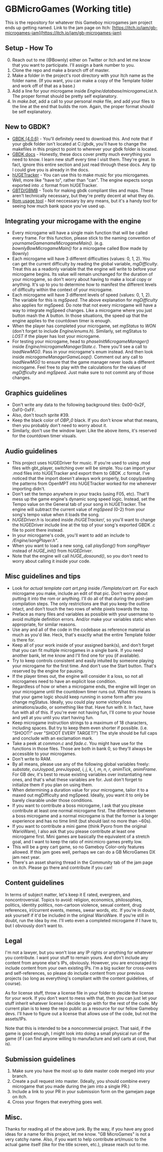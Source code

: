 # GBMicroGames (Working title)
This is the repository for whatever this Gameboy microgames jam project ends up getting named.
Link to the jam page on Itch: [https://itch.io/jam/gb-microgames-jam](https://itch.io/jam/gb-microgames-jam)


## Setup - How To
0. Reach out to me (@Bownly) either on Twitter or Itch and let me know that you want to participate. I'll assign a bank number to you.
1. Clone the repo and make a branch off of master.
2. Make a folder in the project's root directory with your Itch name as the folder name. (If you want, you can make a copy of the Template folder and work off of that as a base.)
3. Add a line for your microgame inside *Engine/database/microgameList.h*. The proper format should be pretty self explanatory.
4. In *make.bat*, add a call to your personal *make* file, and add your files to the line at the end that builds the rom. Again, the proper format should be self explanatory.


## New to GBDK?
- [GBDK (4.0.6)](https://github.com/gbdk-2020/gbdk-2020/releases/tag/4.0.6) - You'll definitely need to download this. And note that if your gbdk folder isn't located at C:/gbdk, you'll have to change the makefiles in this project to point to wherever your gbdk folder is located.
- [GBDK docs](https://gbdk-2020.github.io/gbdk-2020/docs/api/docs_getting_started.html) - Honestly, these docs cover pretty much everything you need to know. I learn new stuff every time I visit them. They're great. In fact, ignore this entire section and just read through these docs. Any tip I could give you is already in the docs.
- [hUGETracker](https://github.com/SuperDisk/hUGETracker/releases) - You can use this to make music for you microgames. Well, more like "have to", rather than "can". The engine expects songs exported into .c format from hUGETracker.
- [GBTD/GBMB](https://github.com/gbdk-2020/GBTD_GBMB/releases) - Tools for making gbdk compliant tiles and maps. These aren't technically necessary, but they're pretty decent at what they do.
- [Rom usage tool](https://github.com/bbbbbr/romusage) - Not neccessary by any means, but it's a handy tool for seeing how much bank space you've used up.


## Integrating your microgame with the engine
- Every microgame will have a single main function that will be called every frame. For this function, please stick to the naming convention of *yournameGamenameMicrogameMain()*. (e.g. *bownlyBowMicrogameMain()* for a microgame called Bow made by Bownly)
- Each microgame will have 3 different difficulties (values: 0, 1, 2). You can get the current difficulty by reading the global variable, *mgDifficulty*. Treat this as a readonly variable that the engine will write to before your microgame begins. Its value will remain unchanged for the duration of your microgame, so don't worry about having to make a local copy or anything. It's up to you to determine how to manifest the different levels of difficulty within the context of your microgame.
- Each microgame will have 3 different levels of speed (values: 0, 1, 2). The variable for this is *mgSpeed*. The above explanation for *mgDifficulty* also applies for mgSpeed. Do note that not every microgame will have a way to integrate mgSpeed changes. Like a microgame where you just button mash the A button. In those situations, the speed up that the engine applies to the countdown timer is enough.
- When the player has completed your microgame, set *mgStatus* to *WON* (don't forget to include *Engine/enums.h*). Similarly, set mgStatus to *LOST* if the player has lost your microgame.
- For testing your microgame, head to *phaseInitMicrogameManager()* inside *Engine/microgameManagerState.c*. There you'll see a call to *loadNewMG()*. Pass in your microgame's enum instead. And then look inside *microgameManagerGameLoop()*. Comment out any call to *loadNewMG()* to ensure that the game manager never loads a different microgame. Feel free to play with the calculations for the values of *mgDifficulty* and *mgSpeed*. Just make sure to not commit any of those changes.


## Graphics guidelines
- Don't write any data to the following background tiles: 0x00-0x2F, 0xF0-0xFF.
- Also, don't touch sprite #39.
- Keep the black color of *OBP_0* black. If you don't know what that means, then you probably don't need to worry about it.
- Similarly, don't use the window layer. Like the above items, it's reserved for the countdown timer visuals.


## Audio guidelines
- This project uses hUGEDriver for music. If you're used to using .mod files with gbt_player, switching over will be simple. You can import your .mod files into hUGETracker and export them to GBDK .c format. I've noticed that the import doesn't always work properly, but copy/pasting the patterns from OpenMPT into hUGETracker worked for me whenever importing didn't.
- Don't set the tempo anywhere in your tracks (using F05, etc). That'll mess up the game engine's dynamic song speed logic. Instead, set the Tempo value on the General tab of your song in hUGETracker. The engine will subtract the current value of *mgSpeed* (0-2) from your song's tempo value when it loads the song.
- *hUGEDriver.h* is located inside */hUGETracker/*, so you'll want to change the hUGEDriver include line at the top of your song's exported GBDK .c file to point there instead.
- In your microgame's code, you'll want to add an include to */Engine/songPlayer.h"*.
- When you want to load a new song, call *playSong()* from *songPlayer* instead of *hUGE_init()* from *hUGEDriver*.
- Note that the engine will call *hUGE_dosound()*, so you don't need to worry about calling it inside your code.


## Misc guidelines and tips
- Look for *actual template cart art.png* inside */Template/cart art*. For each microgame you make, include an edit of that pic. Don't worry about putting it into the rom or anything. I'll do all of that during the post-jam compilation steps. The only restrictions are that you keep the outline intact, and don't touch the two rows of white pixels towards the top.
- Preface as many files and variables as possible with your username to avoid multiple definition errors. And/or make your variables static when appropriate, for similar reasons.
- Use any and all of the code in the codebase as reference material as much as you'd like. Heck, that's exactly what the entire Template folder is there for.
- Keep all of your work inside of your assigned bank(s), and don't forget that you can fit multiple microgames in a single bank. If you need another bank, let me know and I'll find one for you (if available).
- Try to keep controls consistent and easily intuited by someone playing your microgame for the first time. And don't use the Start button. That's reserved by the engine for pausing.
- If the player times out, the engine will consider it a loss, so not all microgames need to have an explicit lose condition.
- Regardless of how or when a microgame ends, the engine will linger on your microgame until the countdown timer runs out. What this means is that your game logic should keep running in some form after you change mgStatus. Ideally, you could play some victory/loss animations/audio, or something like that. Have fun with it. In fact, have fun with all of this. If you're ever not having fun, I'll come to your house and yell at you until you start having fun.
- Keep microgame instruction strings to a maximum of 18 characters, including spaces. But try to keep them even shorter if possible. (i.e. "SHOOT!" over "SHOOT EVERY TARGET!") The style should be full caps and conclude with an exclamation mark.
- Take a peek at *common.c* and *fade.c*. You might have use for the functions in those files. Those are both in bank 0, so they'll always be accessible to your microgames.
- Don't write to RAM.
- By all means, please use any of the following global variables freely: *substate*, *curJoypad*, *prevJoypad*, *i*, *j*, *k*, *l*, *m*, *n*, *r*, *animTick*, *animFrame*. For GB dev, it's best to reuse existing variables over instantiating new ones, and that's what these variables are for. Just don't forget to initialize them if you plan on using them.
- When determining a duration value for your microgame, tailor it to a maxed out mgDifficulty and mgSpeed. Ideally, you want it to only be barely clearable under those conditions.
- If you want to contribute a boss microgame, I ask that you please contribute at least one normal microgame first. The difference between a boss microgame and a normal microgame is that the former is a longer experience and has no time limit (but should last no more than ~60s).
- If you want to contribute a mini game (think Pyoro from the original WarioWare), I also ask that you please contribute at least one microgame first. Mini games are basically the equivalent of a stretch goal, and I want to keep the ratio of mini:micro games pretty low.
- This will be a grey cart game, so no Gameboy Color-only features allowed. If this jam goes well, perhaps we can do a GB MicroGames DX jam next year.
- There's an asset sharing thread in the Community tab of the jam page on itch. Please go there and contribute if you can!


## Content guidelines
In terms of subject matter, let's keep it E rated, evergreen, and noncontroversial. Topics to avoid: religion, economics, philosophies, politics, identity politics, non-cartoon violence, sexual content, drug references, irl/current events, memes, swear words, etc. If you're in doubt, ask yourself if it'd be included in the original WarioWare. If you're still in doubt, run the idea by me. I'll veto even a completed microgame if I have to, but I obviously don't want to.


## Legal
I'm not a lawyer, but you won't lose any IP rights or anything for whatever you contribute. I want your stuff to remain yours. And don't include any content from anyone else's IPs, obviously. However, you are encouraged to include content from your own existing IPs. I'm a big sucker for cross-overs and self-references, so please do include content from your previous projects (so long as everything's compliant with the content guidelines, of course).

As for license stuff, throw a license file in your folder to decide the license for your work. If you don't want to mess with that, then you can just let your stuff inherit whatever license I decide to go with for the rest of the code. My current plan is to keep the repo public as a resource for our fellow Gameboy devs. I'll have to figure out a license that allows use of the code, but not the assets/IPs.

Note that this is intended to be a noncommercial project. That said, if the game is good enough, I might look into doing a small physical run of the game (if I can find anyone willing to manufacture and sell carts at cost, that is).


## Submission guidelines
1. Make sure you have the most up to date master code merged into your branch.
2. Create a pull request into master. (Ideally, you should combine every microgame that you made during the jam into a single PR.)
3. Include a link to your PR in your submission form on the gamejam page on itch.
3. Cross your fingers that everything goes well.


## Misc.
Thanks for reading all of the above junk. By the way, if you have any good ideas for a name for this project, let me know. "GB MicroGames" is not a very catchy name. Also, if you want to help contribute art/music to the actual game itself (like for the title screen, etc.), please reach out to me.